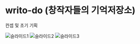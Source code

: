 # writo-do (창작자들의 기억저장소)


컨셉 및 초기 기획

![슬라이드1](https://user-images.githubusercontent.com/70747507/123323618-b8e4fc00-d570-11eb-956c-ce418dffe9b9.PNG)
![슬라이드2](https://user-images.githubusercontent.com/70747507/123323622-b97d9280-d570-11eb-8d4d-9f54ec4dd244.PNG)
![슬라이드3](https://user-images.githubusercontent.com/70747507/123323624-ba162900-d570-11eb-94ad-e0b6f2dc9f42.PNG)
